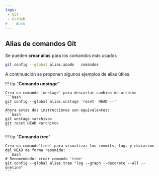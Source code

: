```yaml
---
tags:
 - Git
 - GitHub
#  - Bash
---
```


## Alias de comandos Git

Se pueden **crear alias** para los comandos más usados
```bash
git config --global alias.apodo   comandos
```

A continuación se proponen algunos ejemplos de alias útiles.


!!! tip "**Comando *unstage***"

    Crea un comando `unstage` para descartar cambios de archivo
    ```bash
    git config --global alias.unstage 'reset  HEAD --'
    ```
    Ahora estas dos instrucciones son equivalentes:
    ```bash
    git unstage <archivo>
    git reset HEAD <archivo>
    ```

!!! tip "**Comando *tree***"

    Crea un comando'tree' para visualizar los commits, tags y ubicacion del HEAD de forma resumida:
    ```bash
    # Recomendado: crear comando 'tree'
    git config --global alias.tree "log --graph --decorate --all --oneline" 
    ```